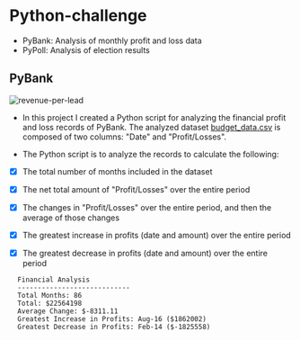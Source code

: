 # Python-challenge

* PyBank: Analysis of monthly profit and loss data
* PyPoll: Analysis of election results

## PyBank


![revenue-per-lead](https://user-images.githubusercontent.com/117343047/212153647-cf28bfc3-5b6e-4692-9578-8e2f0e6f4120.png)

* In this project I created a Python script for analyzing the financial profit and loss records of PyBank. The analyzed dataset [budget_data.csv](PyBank/Resources/budget_data.csv) is composed of two columns: "Date" and "Profit/Losses".

* The Python script is to analyze the records to calculate the following:

- [x] The total number of months included in the dataset

- [x] The net total amount of "Profit/Losses" over the entire period

- [x] The changes in "Profit/Losses" over the entire period, and then the average of those changes

- [x] The greatest increase in profits (date and amount) over the entire period

- [x] The greatest decrease in profits (date and amount) over the entire period

```text
  Financial Analysis
  ----------------------------
  Total Months: 86
  Total: $22564198
  Average Change: $-8311.11
  Greatest Increase in Profits: Aug-16 ($1862002)
  Greatest Decrease in Profits: Feb-14 ($-1825558)
  ```